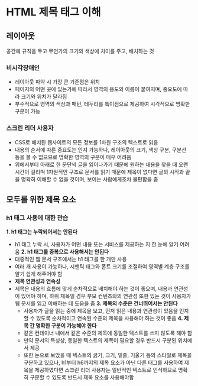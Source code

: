 # HTML 제목 태그 이해
## 레이아웃
공간에 규칙을 두고 무언가의 크기와 색상에 차이를 주고, 배치하는 것
### 비시각장애인
- 레이아웃 파악 시 가장 큰 기준점은 위치
- 페이지의 어떤 곳에 있는가에 따라서 영역의 용도와 이름이 붙여지며, 중요도에 따라 크기와 위치가 달라짐
- 부수적으로 영역의 색상과 패턴, 테두리를 특이점으로 제공하여 시각적으로 명확한 구분이 가능
### 스크린 리더 사용자
- CSS로 배치된 웹사이트의 모든 정보를 1차원 구조의 텍스트로 읽음
- 내용의 순서에 따른 중요도는 인지 가능하나, 레이아웃의 크기, 색상 구분, 구분선 등을 볼 수 없으므로 명확한 영역의 구분이 매우 어려움
- 위에서부터 아래로 한 문단씩 글을 읽어나가기 때문에 원하는 내용을 찾을 때 오랜 시간이 걸리며 1차원적인 구조로 문서를 읽기 때문에 제목이 없다면 글의 시작과 끝을 명확히 이해할 수 없을 것이며, 보이는 사람에게조차 불편함을 줌
## 모두를 위한 제목 요소
### h1 태그 사용에 대한 관습
**1. h1 태그는 누락되어서는 안된다**
  - h1 태그 누락 시, 사용자가 어떤 내용 또는 서비스를 제공하는 지 한 눈에 알기 어려움
**2. h1 태그를 중복으로 사용해서는 안된다**
  - 대중적인 웹 문서 구조에서는 h1 태그를 한 개만 사용
  - 여러 개 사용이 가능하나, 시맨틱 태그와 폰트 크기를 조절하여 영역별 계층 구조를 알기 쉽게 해주어야 함
  - **제목 연관성과 연속성**
  - 제목은 내용의 흐름에 맞게 순차적으로 배치해야 하는 것이 좋으며, 내용과 연관성이 있어야 하며, 하위 제목일 경우 부모 컨텐츠와의 연관성 또한 있는 것이 사용자가 웹 문서를 읽고 이해하는 데 도움을 줌 
**3. 제목의 수준은 건너뛰어서는 안된다**
    - 사용자가 글을 읽는 중에 제목을 보고, 먼저 읽은 내용과 연관성이 있음을 인지할 수 있도록 순차적이고 연속된 수준의 제목을 사용해야 하는 것이 좋음
**4. 제목 간 명확한 구분이 가능해야 한다**
    - 같은 컨테이너 내에서 같은 수준의 제목에 동일한 텍스트를 쓰지 않도록 해야 함
    - 만약 문서의 특성상, 동일한 텍스트의 제목이 필요할 경우 반드시 구분된 위치에서 제공
    - 또한 눈으로 보았을 때 텍스트의 굵기, 크기, 밑줄, 기울기 등의 스타일로 제목을 구분하고 있으나, h1부터 h6까지의 제목 요소가 아닌 다른 태그를 사용하여 제목을 제공하였다면 스크린 리더 사용자는 일반적인 텍스트로 인식하므로 명확히 구분할 수 있도록 반드시 제목 요소를 사용해야함
